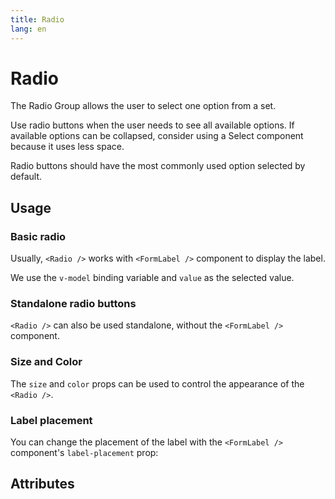 ```yaml
---
title: Radio
lang: en
---
```


<script setup lang="ts">
  import props from "../../../example/radio/description/en-props.ts";
</script>


# Radio

The Radio Group allows the user to select one option from a set.

Use radio buttons when the user needs to see all available options. If available options can be collapsed, consider using a Select component because it uses less space.

Radio buttons should have the most commonly used option selected by default.


## Usage

### Basic radio

Usually, `<Radio />` works with `<FormLabel />` component to display the label.

We use the `v-model` binding variable and `value` as the selected value.
<demo src="../../../example/radio/basic.vue" />

### Standalone radio buttons

`<Radio />` can also be used standalone, without the `<FormLabel />` component.
<demo src="../../../example/radio/standalone.vue" preview="[8, 9]" />

### Size and Color

The `size` and `color` props can be used to control the appearance of the `<Radio />`.
<demo col src="../../../example/radio/size-color.vue" />

### Label placement

You can change the placement of the label with the `<FormLabel />` component's `label-placement` prop:

<demo src="../../../example/radio/label-placement.vue" />


## Attributes

<table-block type="propsEn" :data="props" />
